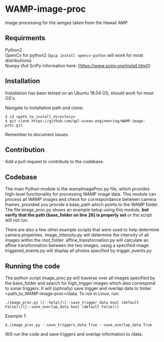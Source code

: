 # WAMP-image-proc
Image processing for the iamges taken from the Hawaii AMP.

## Requirments
Python2  
OpenCv for python2 (```$pip install opencv-python``` will work for most distributions)  
Numpy (full SciPy information here: [https://www.scipy.org/install.html])   

## Installation
Installation has been tested on an Ubuntu 18.04 OS, should work for most OS's.  

Navigate to installation path and clone:  
```
$ cd <path_to_install_directory>  
$ git clone https://github.com/apl-ocean-engineering/WAMP-image-proc.git  
```
Remember to document issues.  

## Contribution
Add a pull request to contribute to the codebase.  

## Codebase
The main Python module is the wampImageProc.py file, which provides high-level functionality for processing WAMP image data. This module can process all WAMP images and check for correspondance between camera frames, provided you provide a base_path which points to the WAMP folder. The file image_proc.py shows an example setup using this module, **but verify that the path (base_folder on line 26) is properly set** or the script will not run.  

There are also a few other example scripts that were used to help determine camera properties. image_intensity.py will determine the intensity of all images within the root_folder. affine_transformation.py will calculate an affine transformation between the two images, using a specified image. triggered_events.py will display all photos specified by trigger_events.py.  

## Running the code
The python script image_proc.py will traverse over all images specified by the base_folder and search for high_trigger images which also correspond to sonar triggers. It will (optinally) save trigger and overlap data to folder <path_to_WAMP-image-proc>/data. To run in Linux, run:
```
./image_proc.py \[--help\]\[--save_trigger_data bool (default False)\]\[--save_overlap_data bool (default False)\]
```    

Example 1:
```
$./image_proc.py --save_triggers_data True --save_overlap_data True  
```
Will run the code and save triggers and overlap information to /data.  


